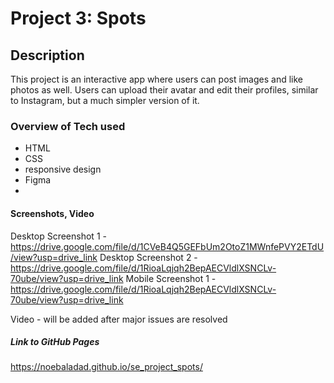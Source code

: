 # Project 3: Spots

## Description

This project is an interactive app where users can post images and like photos as well. Users can upload their avatar and edit their profiles, similar to Instagram, but a much simpler version of it.

### Overview of Tech used
  - HTML
  - CSS
  - responsive design
  - Figma
  - 

#### Screenshots, Video
Desktop Screenshot 1 - https://drive.google.com/file/d/1CVeB4Q5GEFbUm2OtoZ1MWnfePVY2ETdU/view?usp=drive_link
Desktop Screenshot 2 - https://drive.google.com/file/d/1RioaLqjqh2BepAECVldlXSNCLv-70ube/view?usp=drive_link
Mobile Screenshot 1 - https://drive.google.com/file/d/1RioaLqjqh2BepAECVldlXSNCLv-70ube/view?usp=drive_link

Video - will be added after major issues are resolved

##### Link to GitHub Pages

 https://noebaladad.github.io/se_project_spots/



